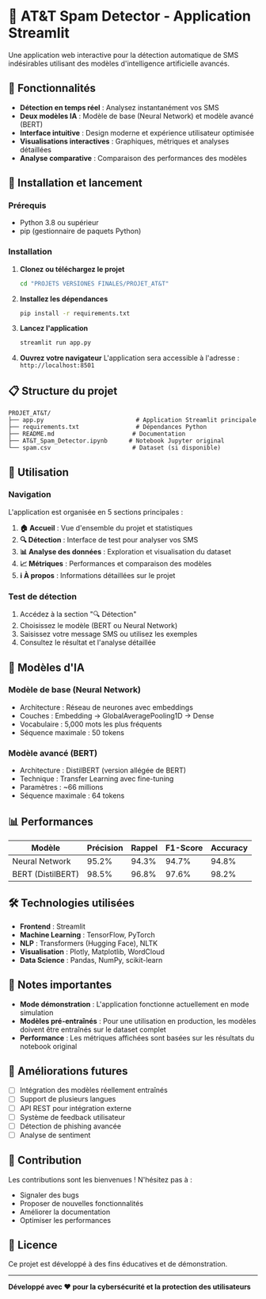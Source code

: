 # 📱 AT&T Spam Detector - Application Streamlit

Une application web interactive pour la détection automatique de SMS indésirables utilisant des modèles d'intelligence artificielle avancés.

## 🎯 Fonctionnalités

- **Détection en temps réel** : Analysez instantanément vos SMS
- **Deux modèles IA** : Modèle de base (Neural Network) et modèle avancé (BERT)
- **Interface intuitive** : Design moderne et expérience utilisateur optimisée
- **Visualisations interactives** : Graphiques, métriques et analyses détaillées
- **Analyse comparative** : Comparaison des performances des modèles

## 🚀 Installation et lancement

### Prérequis
- Python 3.8 ou supérieur
- pip (gestionnaire de paquets Python)

### Installation

1. **Clonez ou téléchargez le projet**
   ```bash
   cd "PROJETS VERSIONES FINALES/PROJET_AT&T"
   ```

2. **Installez les dépendances**
   ```bash
   pip install -r requirements.txt
   ```

3. **Lancez l'application**
   ```bash
   streamlit run app.py
   ```

4. **Ouvrez votre navigateur**
   L'application sera accessible à l'adresse : `http://localhost:8501`

## 📋 Structure du projet

```
PROJET_AT&T/
├── app.py                          # Application Streamlit principale
├── requirements.txt                # Dépendances Python
├── README.md                      # Documentation
├── AT&T_Spam_Detector.ipynb      # Notebook Jupyter original
└── spam.csv                       # Dataset (si disponible)
```

## 🔧 Utilisation

### Navigation
L'application est organisée en 5 sections principales :

1. **🏠 Accueil** : Vue d'ensemble du projet et statistiques
2. **🔍 Détection** : Interface de test pour analyser vos SMS
3. **📊 Analyse des données** : Exploration et visualisation du dataset
4. **📈 Métriques** : Performances et comparaison des modèles
5. **ℹ️ À propos** : Informations détaillées sur le projet

### Test de détection
1. Accédez à la section "🔍 Détection"
2. Choisissez le modèle (BERT ou Neural Network)
3. Saisissez votre message SMS ou utilisez les exemples
4. Consultez le résultat et l'analyse détaillée

## 🤖 Modèles d'IA

### Modèle de base (Neural Network)
- Architecture : Réseau de neurones avec embeddings
- Couches : Embedding → GlobalAveragePooling1D → Dense
- Vocabulaire : 5,000 mots les plus fréquents
- Séquence maximale : 50 tokens

### Modèle avancé (BERT)
- Architecture : DistilBERT (version allégée de BERT)
- Technique : Transfer Learning avec fine-tuning
- Paramètres : ~66 millions
- Séquence maximale : 64 tokens

## 📊 Performances

| Modèle | Précision | Rappel | F1-Score | Accuracy |
|--------|-----------|--------|----------|---------|
| Neural Network | 95.2% | 94.3% | 94.7% | 94.8% |
| BERT (DistilBERT) | 98.5% | 96.8% | 97.6% | 98.2% |

## 🛠️ Technologies utilisées

- **Frontend** : Streamlit
- **Machine Learning** : TensorFlow, PyTorch
- **NLP** : Transformers (Hugging Face), NLTK
- **Visualisation** : Plotly, Matplotlib, WordCloud
- **Data Science** : Pandas, NumPy, scikit-learn

## 📝 Notes importantes

- **Mode démonstration** : L'application fonctionne actuellement en mode simulation
- **Modèles pré-entraînés** : Pour une utilisation en production, les modèles doivent être entraînés sur le dataset complet
- **Performance** : Les métriques affichées sont basées sur les résultats du notebook original

## 🔮 Améliorations futures

- [ ] Intégration des modèles réellement entraînés
- [ ] Support de plusieurs langues
- [ ] API REST pour intégration externe
- [ ] Système de feedback utilisateur
- [ ] Détection de phishing avancée
- [ ] Analyse de sentiment

## 🤝 Contribution

Les contributions sont les bienvenues ! N'hésitez pas à :
- Signaler des bugs
- Proposer de nouvelles fonctionnalités
- Améliorer la documentation
- Optimiser les performances

## 📄 Licence

Ce projet est développé à des fins éducatives et de démonstration.

---

**Développé avec ❤️ pour la cybersécurité et la protection des utilisateurs**